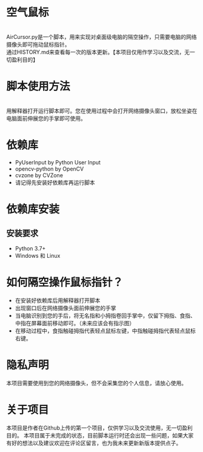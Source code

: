 空气鼠标
=======
<br>AirCursor.py是一个脚本，用来实现对桌面级电脑的隔空操作，只需要电脑的网络摄像头即可拖动鼠标指针。
<br>通过HISTORY.md来查看每一次的版本更新。【本项目仅用作学习以及交流，无一切盈利目的】


# 脚本使用方法
<br>用解释器打开运行脚本即可。您在使用过程中会打开网络摄像头窗口，放松坐姿在电脑面前伸展您的手掌即可使用。

# 依赖库
* PyUserInput by Python User Input
* opencv-python by OpenCV
* cvzone by CVZone
* 请记得先安装好依赖库再运行脚本

# 依赖库安装
## 安装要求
* Python 3.7+
* Windows 和 Linux

# 如何隔空操作鼠标指针？
* 在安装好依赖库后用解释器打开脚本
* 出现窗口后在网络摄像头面前伸展您的手掌
* 当电脑识别到您的手后，将无名指和小拇指卷回手掌中，仅留下拇指、食指、中指在屏幕面前移动即可。（未来应该会有指示图）
* 在移动过程中，食指触碰拇指代表轻点鼠标左键，中指触碰拇指代表轻点鼠标右键。

# 隐私声明
本项目需要使用到您的网络摄像头，但不会采集您的个人信息，请放心使用。

# 关于项目
本项目是作者在Github上传的第一个项目，仅供学习以及交流使用，无一切盈利目的。
本项目属于未完成的状态，目前脚本运行时还会出现一些问题，如果大家有好的想法以及建议欢迎在评论区留言，也为我未来更新新版本提供点子。
